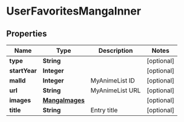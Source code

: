 

# UserFavoritesMangaInner


## Properties

| Name | Type | Description | Notes |
|------------ | ------------- | ------------- | -------------|
|**type** | **String** |  |  [optional] |
|**startYear** | **Integer** |  |  [optional] |
|**malId** | **Integer** | MyAnimeList ID |  [optional] |
|**url** | **String** | MyAnimeList URL |  [optional] |
|**images** | [**MangaImages**](MangaImages.md) |  |  [optional] |
|**title** | **String** | Entry title |  [optional] |



